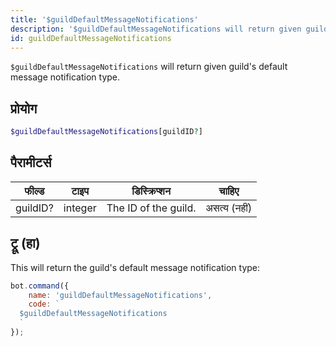 ```yaml
---
title: '$guildDefaultMessageNotifications'
description: '$guildDefaultMessageNotifications will return given guild''s default message notification type.'
id: guildDefaultMessageNotifications
---
```


`$guildDefaultMessageNotifications` will return given guild's default message notification type.

## प्रोयोग

```php
$guildDefaultMessageNotifications[guildID?]
```

## पैरामीटर्स

| फील्ड    | टाइप    | डिस्क्रिप्शन         |    चाहिए     |
| -------- | ------- | -------------------- |:------------:|
| guildID? | integer | The ID of the guild. | असत्य (नहीं) |

## ट्रू (हा)

This will return the guild's default message notification type:

```javascript
bot.command({
    name: 'guildDefaultMessageNotifications',
    code: `
  $guildDefaultMessageNotifications
  `
});
```
